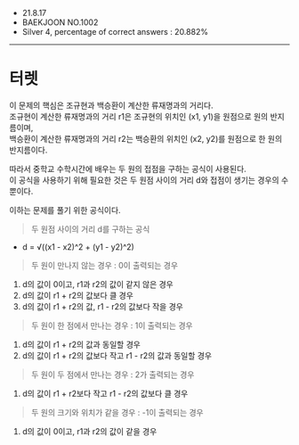 * 21.8.17   
* BAEKJOON NO.1002   
* Silver 4, percentage of correct answers : 20.882%

- - -

# 터렛

이 문제의 핵심은 조규현과 백승환이 계산한 류재명과의 거리다.   
조규현이 계산한 류재명과의 거리 r1은 조규현의 위치인 (x1, y1)을 원점으로 원의 반지름이며,   
백승환이 계산한 류재명과의 거리 r2는 백승환의 위치인 (x2, y2)를 원점으로 한 원의 반지름이다.   

따라서 중학교 수학시간에 배우는 두 원의 접점을 구하는 공식이 사용된다.   
이 공식을 사용하기 위해 필요한 것은 두 원점 사이의 거리 d와 접점이 생기는 경우의 수 뿐이다.

이하는 문제를 풀기 위한 공식이다.

> 두 원점 사이의 거리 d를 구하는 공식   
* d = √((x1 - x2)^2 + (y1 - y2)^2)

> 두 원이 만나지 않는 경우 : 0이 출력되는 경우  
1. d의 값이 0이고, r1과 r2의 값이 같지 않은 경우
2. d의 값이 r1 + r2의 값보다 클 경우
3. d의 값이 r1 + r2의 값, r1 - r2의 값보다 작을 경우

> 두 원이 한 점에서 만나는 경우 : 1이 출력되는 경우
1. d의 값이 r1 + r2의 값과 동일할 경우
2. d의 값이 r1 + r2의 값보다 작고 r1 - r2의 값과 동일할 경우

> 두 원이 두 점에서 만나는 경우 : 2가 출력되는 경우
1. d의 값이 r1 + r2보다 작고 r1 - r2의 값보다 클 경우

> 두 원의 크기와 위치가 같을 경우 : -1이 출력되는 경우
1. d의 값이 0이고, r1과 r2의 값이 같을 경우 